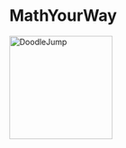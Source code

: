 # MathYourWay

<img width="183" alt="DoodleJump" src="https://github.com/Jeka107/MathYourWay/assets/99332954/e80edbea-0de1-4253-ae3d-80026fed5f9f">


